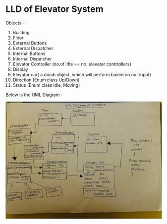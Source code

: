 # LLD of Elevator System

Objects - 
1. Building
2. Floor
3. External Buttons
4. External Dispatcher
5. Internal Buttons
6. Internal Dispatcher
7. Elevator Controller (no.of lifts == no. elevator contrtollers)
8. Display
9. Elevator car( a dumb object, which will perform based on our input)
10. Direction (Enum class Up/Down)
11. Status (Enum class Idle, Moving)

Below is the UML Diagram -

![](src/main/resources/uml_dig_elevator.jpg)
